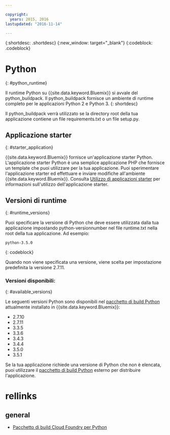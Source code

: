 ```yaml
---

copyright:
  years: 2015, 2016
lastupdated: "2016-11-14"

---
```


{:shortdesc: .shortdesc}
{:new_window: target="_blank"}
{:codeblock: .codeblock}

# Python
{: #python_runtime}

Il runtime Python su {{site.data.keyword.Bluemix}} si avvale del python_buildpack.
Il python_buildpack fornisce un ambiente di runtime completo per le applicazioni Python 2 e Python 3.
{: shortdesc}

Il python_buildpack verrà utilizzato se la directory root della tua applicazione contiene un file requirements.txt o un file setup.py.

## Applicazione starter
{: #starter_application}

{{site.data.keyword.Bluemix}} fornisce un'applicazione starter Python.  L'applicazione starter Python è una semplice applicazione PHP che fornisce un template che puoi utilizzare per la tua applicazione.
Puoi sperimentare l'applicazione starter ed effettuare e inviare modifiche all'ambiente {{site.data.keyword.Bluemix}}. Consulta [Utilizzo di applicazioni starter](/docs/cfapps/starter_app_usage.html) per informazioni sull'utilizzo dell'applicazione starter.

## Versioni di runtime
{: #runtime_versions}

Puoi specificare la versione di Python che deve essere utilizzata dalla tua applicazione impostando python-versionnumber nel file runtime.txt nella root della tua applicazione. Ad esempio:

```
python-3.5.0
```
{: codeblock}

Quando non viene specificata una versione, viene scelta per impostazione predefinita la versione 2.7.11.

### Versioni disponibili:
{: #available_versions}

Le seguenti versioni Python sono disponibili nel [pacchetto
di build Python](https://github.com/cloudfoundry/python-buildpack/releases/tag/v1.5.5) attualmente
installato in {{site.data.keyword.Bluemix}}:

* 2.7.10
* 2.7.11
* 3.3.5
* 3.3.6
* 3.4.3
* 3.4.4
* 3.5.0
* 3.5.1

Se la tua applicazione richiede una versione di Python che non è elencata, puoi utilizzare
il [pacchetto di build Python](https://github.com/cloudfoundry/python-buildpack) esterno
per distribuire l'applicazione.

# rellinks
## general
* [Pacchetto di build Cloud Foundry per Python](https://github.com/cloudfoundry/python-buildpack)

